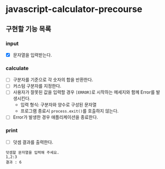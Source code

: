 # javascript-calculator-precourse


## 구현할 기능 목록

### input
- [x] 문자열을 입력받는다.
### calculate
- [ ] 구분자를 기준으로 각 숫자의 합을 반환한다.
- [ ] 커스텀 구분자를 지정한다.
- [ ] 사용자가 잘못된 값을 입력할 경우 `[ERROR]`로 시작하는 메세지와 함께 Error를 발생시킨다.
  - 입력 형식: 구분자와 양수로 구성된 문자열
  - 프로그램 종료시 `process.exit()`를 호출하지 않는다.
- [ ] Error가 발생한 경우 애플리케이션을 종료한다.
### print
- [ ] 덧셈 결과를 출력한다.


```
덧셈할 문자열을 입력해 주세요.
1,2:3
결과 : 6
```